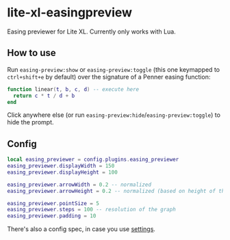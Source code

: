 # lite-xl-easingpreview
Easing previewer for Lite XL. Currently only works with Lua.

## How to use

Run `easing-preview:show` or `easing-preview:toggle` (this one keymapped to `ctrl+shift+e` by default) over the signature of a Penner easing function:
```lua
function linear(t, b, c, d) -- execute here
  return c * t / d + b
end
```
Click anywhere else (or run `easing-preview:hide`/`easing-preview:toggle`) to hide the prompt.

## Config

```lua
local easing_previewer = config.plugins.easing_previewer
easing_previewer.displayWidth = 150
easing_previewer.displayHeight = 100

easing_previewer.arrowWidth = 0.2 -- normalized
easing_previewer.arrowHeight = 0.2 -- normalized (based on height of the display (should probably change that))

easing_previewer.pointSize = 5
easing_previewer.steps = 100 -- resolution of the graph
easing_previewer.padding = 10
```

There's also a config spec, in case you use [settings](https://github.com/lite-xl/lite-xl-plugins/blob/master/plugins/settings.lua?raw=1).
